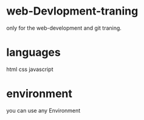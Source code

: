 # web-Devlopment-traning
only for the web-development and git traning.

# languages
html
css
javascript

# environment
you can use any Environment
